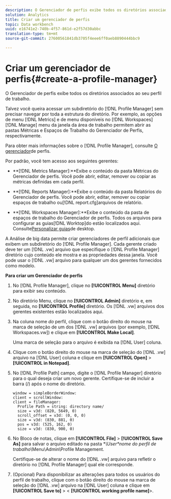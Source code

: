 ```yaml
---
description: O Gerenciador de perfis exibe todos os diretórios associados ao seu perfil de trabalho.
solution: Analytics
title: Criar um gerenciador de perfis
topic: Data workbench
uuid: e16741e2-740b-4f57-861d-e2f57d30abbc
translation-type: tm+mt
source-git-commit: 27600561841db3705f4eee6ff0aeb8890444bbc9

---
```



# Criar um gerenciador de perfis{#create-a-profile-manager}

O Gerenciador de perfis exibe todos os diretórios associados ao seu perfil de trabalho.

Talvez você queira acessar um subdiretório do [!DNL Profile Manager] sem precisar navegar por toda a estrutura do diretório. Por exemplo, as opções de menu [!DNL Metrics] e de menu disponíveis no [!DNL Workspaces] [!DNL Manage] menu da janela da área de trabalho permitem abrir as pastas Métricas e Espaços de Trabalho do Gerenciador de Perfis, respectivamente.

Para obter mais informações sobre o [!DNL Profile Manager], consulte [O gerenciador](https://docs.adobe.com/content/help/en/data-workbench/using/client/ui-analysis-features/cstm-prof-files-mgrs/c-new-prof-mgrs.html)de perfis.

Por padrão, você tem acesso aos seguintes gerentes:

* **[!DNL Metrics Manager]:**Exibe o conteúdo da pasta Métricas do Gerenciador de perfis. Você pode abrir, editar, remover ou copiar as métricas definidas em cada perfil.
* **[!DNL Reports Manager]:**Exibe o conteúdo da pasta Relatórios do Gerenciador de perfis. Você pode abrir, editar, remover ou copiar espaços de trabalho ou[!DNL report.cfg]arquivos de relatório.

* **[!DNL Workspaces Manager]:**Exibe o conteúdo da pasta de espaços de trabalho do Gerenciador de perfis. Todos os arquivos para configurar as guias[!DNL Worktop]do estão localizados aqui. Consulte[Personalizar guias](../../../../home/c-get-started/c-intf-anlys-ftrs/c-cstm-wktp-tabs/c-cstm-wktp-tabs.md)de desktop.

A Análise de big data permite criar gerenciadores de perfil adicionais que exibem um subdiretório do [!DNL Profile Manager]. Cada gerente criado deve ter um [!DNL .vw] arquivo que especifique o [!DNL Profile Manager] diretório cujo conteúdo ele mostra e as propriedades dessa janela. Você pode usar o [!DNL .vw] arquivo para qualquer um dos gerentes fornecidos como modelo.

**Para criar um Gerenciador de perfis**

1. No [!DNL Profile Manager], clique no **[!UICONTROL Menu]** diretório para exibir seu conteúdo.
1. No diretório Menu, clique no **[!UICONTROL Admin]** diretório e, em seguida, no **[!UICONTROL Profile]** diretório. Os [!DNL .vw] arquivos dos gerentes existentes estão localizados aqui.
1. Na coluna nome *do* perfil, clique com o botão direito do mouse na marca de seleção de um dos [!DNL .vw] arquivos (por exemplo, [!DNL Workspaces.vw]) e clique em **[!UICONTROL Make Local]**.

   Uma marca de seleção para o arquivo é exibida na [!DNL User] coluna.

1. Clique com o botão direito do mouse na marca de seleção do [!DNL .vw] arquivo na [!DNL User] coluna e clique em **[!UICONTROL Open]** > **[!UICONTROL in Notepad]**.
1. No [!DNL Profile Path] campo, digite o [!DNL Profile Manager] diretório para o qual deseja criar um novo gerente. Certifique-se de incluir a barra (/) após o nome do diretório.

   ```
   window = simpleBorderWindow:
   client = scrollWindow: 
   client = fileManager:
     Profile Path = string: directory name/
     size = v3d: (820, 5649, 0)
     scroll_offset = v3d: (0, 0, 0)
     size = v3d: (830, 881, 0)
     pos = v3d: (525, 162, 0)
     size = v3d: (830, 900, 0)
   ```

1. No Bloco de notas, clique em **[!UICONTROL File]** > **[!UICONTROL Save As]** para salvar o arquivo editado na pasta **\User\*nome do perfil de trabalho*\Menu\Admin\Profile Management.

   Certifique-se de alterar o nome do [!DNL .vw] arquivo para refletir o diretório no [!DNL Profile Manager] qual ele corresponde.

1. (Opcional) Para disponibilizar as alterações para todos os usuários do perfil de trabalho, clique com o botão direito do mouse na marca de seleção do [!DNL .vw] arquivo na [!DNL User] coluna e clique em **[!UICONTROL Save to]** > &lt; **[!UICONTROL working profile name]**>.

